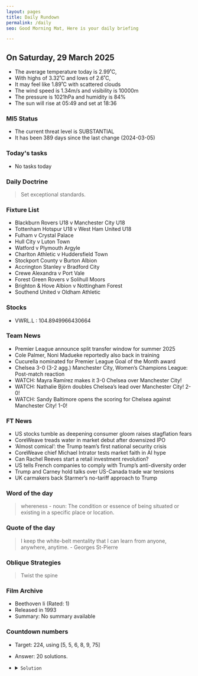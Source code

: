 ```yaml
---
layout: pages
title: Daily Rundown
permalink: /daily
seo: Good Morning Mat, Here is your daily briefing

---
```


<!-- weather_marker starts -->
## On Saturday, 29 March 2025

- The average temperature today is 2.99˚C,
- With highs of 3.32˚C and lows of 2.6˚C,
- It may feel like 1.89˚C with scattered clouds
- The wind speed is 1.34m/s and visibility is 10000m
- The pressure is 1021hPa and humidity is 84%
- The sun will rise at 05:49 and set at 18:36

<!-- weather_marker ends -->

### MI5 Status
<!-- threat_marker starts -->
- The current threat level is <span class="highlighter">SUBSTANTIAL</span>
- It has been 389 days since the last change (2024-03-05)

<!-- threat_marker ends -->

### Today's tasks
<!-- task_marker starts -->
- No tasks today
<!-- task_marker ends -->

### Daily Doctrine
<!-- doctrine_marker starts -->
> Set exceptional standards.
<!-- doctrine_marker ends -->

### Fixture List

<!-- fixture_marker starts -->
- Blackburn Rovers U18 v Manchester City U18
- Tottenham Hotspur U18 v West Ham United U18
- Fulham v Crystal Palace
- Hull City v Luton Town
- Watford v Plymouth Argyle
- Charlton Athletic v Huddersfield Town
- Stockport County v Burton Albion
- Accrington Stanley v Bradford City
- Crewe Alexandra v Port Vale
- Forest Green Rovers v Solihull Moors
- Brighton & Hove Albion v Nottingham Forest
- Southend United v Oldham Athletic
<!-- fixture_marker ends -->


### Stocks

<!-- stocks_marker starts -->

- VWRL.L : 104.8949966430664 

<!-- stocks_marker ends -->


### Team News
<!-- news_marker starts -->

 - Premier League announce split transfer window for summer 2025
 - Cole Palmer, Noni Madueke reportedly also back in training
 - Cucurella nominated for Premier League Goal of the Month award
 - Chelsea 3-0 (3-2 agg.) Manchester City, Women’s Champions League: Post-match reaction
 - WATCH: Mayra Ramírez makes it 3-0 Chelsea over Manchester City!
 - WATCH: Nathalie Björn doubles Chelsea’s lead over Manchester City! 2-0!
 - WATCH: Sandy Baltimore opens the scoring for Chelsea against Manchester City! 1-0!

<!-- news_marker ends -->

### FT News

<!-- ftnews_marker starts -->

 - US stocks tumble as deepening consumer gloom raises stagflation fears
 - CoreWeave treads water in market debut after downsized IPO
 - ‘Almost comical’: the Trump team’s first national security crisis
 - CoreWeave chief Michael Intrator tests market faith in AI hype
 - Can Rachel Reeves start a retail investment revolution?
 - US tells French companies to comply with Trump’s anti-diversity order
 - Trump and Carney hold talks over US-Canada trade war tensions
 - UK carmakers back Starmer’s no-tariff approach to Trump

<!-- ftnews_marker ends -->

### Word of the day

<!-- word_marker starts -->

 > whereness - noun: The condition or essence of being situated or existing in a specific place or location.

<!-- word_marker ends -->


### Quote of the day
<!-- quote_marker starts -->

> I keep the white-belt mentality that I can learn from anyone, anywhere, anytime. - Georges St-Pierre

<!-- quote_marker ends -->

### Oblique Strategies
<!-- eno_marker starts -->
> Twist the spine

<!-- eno_marker ends -->

### Film Archive

<!-- film_marker starts -->
- Beethoven Ii (Rated: 1)
- Released in 1993
- Summary: No summary available
<!-- film_marker ends -->

### Countdown numbers
<!-- game_marker starts -->

- Target: 224, using [5, 5, 6, 8, 9, 75]
- Answer: 20 solutions.

- <details><summary><code>Solution</code></summary>

  Solution: 75 x 9 / ( 8 - 5 ) + 5 - 6

   </details>

<!-- game_marker ends -->
